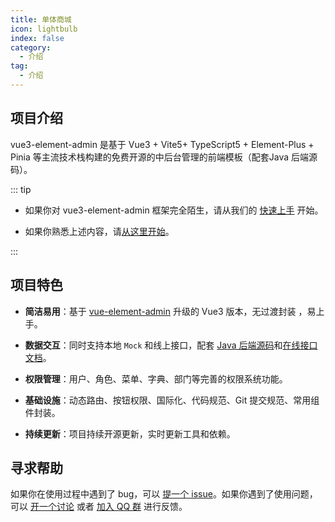 ```yaml
---
title: 单体商城
icon: lightbulb
index: false
category:
  - 介绍
tag:
  - 介绍
---
```


## 项目介绍

vue3-element-admin 是基于 Vue3 + Vite5+ TypeScript5 + Element-Plus + Pinia 等主流技术栈构建的免费开源的中后台管理的前端模板（配套Java 后端源码）。

::: tip

- 如果你对 vue3-element-admin 框架完全陌生，请从我们的 [快速上手](../get-started/README.md) 开始。

- 如果你熟悉上述内容，请[从这里开始](./intro/intro.md)。

:::


## 项目特色

- **简洁易用**：基于 [vue-element-admin](https://gitee.com/panjiachen/vue-element-admin) 升级的 Vue3 版本，无过渡封装 ，易上手。

- **数据交互**：同时支持本地 `Mock` 和线上接口，配套 [Java 后端源码](https://gitee.com/youlaiorg/youlai-boot)和[在线接口文档](https://www.apifox.cn/apidoc/shared-195e783f-4d85-4235-a038-eec696de4ea5)。

- **权限管理**：用户、角色、菜单、字典、部门等完善的权限系统功能。

- **基础设施**：动态路由、按钮权限、国际化、代码规范、Git 提交规范、常用组件封装。

- **持续更新**：项目持续开源更新，实时更新工具和依赖。

## 寻求帮助

如果你在使用过程中遇到了 bug，可以 [提一个 issue](https://github.com/vuepress-theme-hope/vuepress-theme-hope/issues)。如果你遇到了使用问题，可以 [开一个讨论](https://github.com/orgs/vuepress-theme-hope/discussions) 或者 [加入 QQ 群](https://jq.qq.com/?_wv=1027&k=rATJyxGK)  进行反馈。

